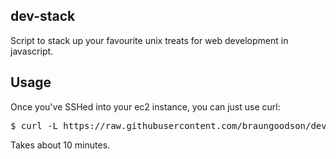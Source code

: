 dev-stack
----

Script to stack up your favourite unix treats for web development in javascript.

Usage
----

Once you've SSHed into your ec2 instance, you can just use curl:

<pre>$ curl -L https://raw.githubusercontent.com/braungoodson/dev-stack/git-node-nginx/dev-stack.sh | sh</pre>

Takes about 10 minutes.
